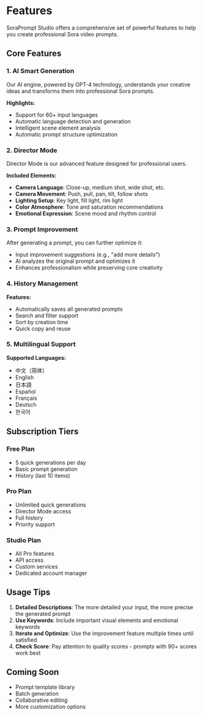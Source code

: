 # Features

SoraPrompt Studio offers a comprehensive set of powerful features to help you create professional Sora video prompts.

## Core Features

### 1. AI Smart Generation

Our AI engine, powered by GPT-4 technology, understands your creative ideas and transforms them into professional Sora prompts.

**Highlights:**
- Support for 60+ input languages
- Automatic language detection and generation
- Intelligent scene element analysis
- Automatic prompt structure optimization

### 2. Director Mode

Director Mode is our advanced feature designed for professional users.

**Included Elements:**
- **Camera Language**: Close-up, medium shot, wide shot, etc.
- **Camera Movement**: Push, pull, pan, tilt, follow shots
- **Lighting Setup**: Key light, fill light, rim light
- **Color Atmosphere**: Tone and saturation recommendations
- **Emotional Expression**: Scene mood and rhythm control

### 3. Prompt Improvement

After generating a prompt, you can further optimize it:

- Input improvement suggestions (e.g., "add more details")
- AI analyzes the original prompt and optimizes it
- Enhances professionalism while preserving core creativity

### 4. History Management

**Features:**
- Automatically saves all generated prompts
- Search and filter support
- Sort by creation time
- Quick copy and reuse

### 5. Multilingual Support

**Supported Languages:**
- 中文（简体）
- English
- 日本語
- Español
- Français
- Deutsch
- 한국어

## Subscription Tiers

### Free Plan
- 5 quick generations per day
- Basic prompt generation
- History (last 10 items)

### Pro Plan
- Unlimited quick generations
- Director Mode access
- Full history
- Priority support

### Studio Plan
- All Pro features
- API access
- Custom services
- Dedicated account manager

## Usage Tips

1. **Detailed Descriptions**: The more detailed your input, the more precise the generated prompt
2. **Use Keywords**: Include important visual elements and emotional keywords
3. **Iterate and Optimize**: Use the improvement feature multiple times until satisfied
4. **Check Score**: Pay attention to quality scores - prompts with 90+ scores work best

## Coming Soon

- Prompt template library
- Batch generation
- Collaborative editing
- More customization options
